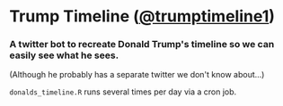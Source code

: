 # Trump Timeline ([@trumptimeline1](https://twitter.com/trumptimeline1))
### A twitter bot to recreate Donald Trump's timeline so we can easily see what he sees.

(Although he probably has a separate twitter we don't know about...)

`donalds_timeline.R` runs several times per day via a cron job.
